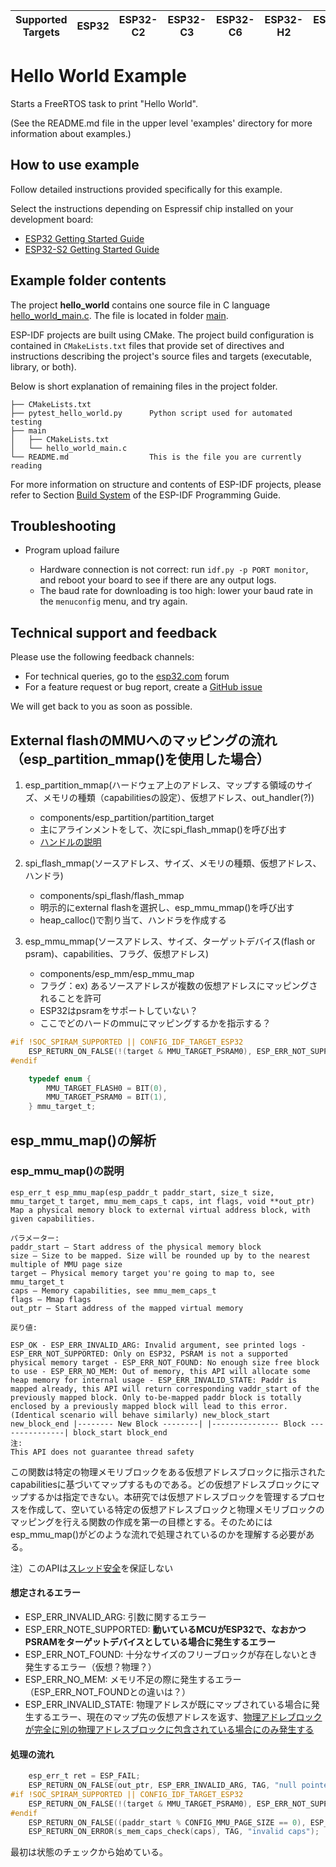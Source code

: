 | Supported Targets | ESP32 | ESP32-C2 | ESP32-C3 | ESP32-C6 | ESP32-H2 | ESP32-P4 | ESP32-S2 | ESP32-S3 |
| ----------------- | ----- | -------- | -------- | -------- | -------- | -------- | -------- | -------- |

# Hello World Example

Starts a FreeRTOS task to print "Hello World".

(See the README.md file in the upper level 'examples' directory for more information about examples.)

## How to use example

Follow detailed instructions provided specifically for this example.

Select the instructions depending on Espressif chip installed on your development board:

- [ESP32 Getting Started Guide](https://docs.espressif.com/projects/esp-idf/en/stable/get-started/index.html)
- [ESP32-S2 Getting Started Guide](https://docs.espressif.com/projects/esp-idf/en/latest/esp32s2/get-started/index.html)


## Example folder contents

The project **hello_world** contains one source file in C language [hello_world_main.c](main/hello_world_main.c). The file is located in folder [main](main).

ESP-IDF projects are built using CMake. The project build configuration is contained in `CMakeLists.txt` files that provide set of directives and instructions describing the project's source files and targets (executable, library, or both).

Below is short explanation of remaining files in the project folder.

```
├── CMakeLists.txt
├── pytest_hello_world.py      Python script used for automated testing
├── main
│   ├── CMakeLists.txt
│   └── hello_world_main.c
└── README.md                  This is the file you are currently reading
```

For more information on structure and contents of ESP-IDF projects, please refer to Section [Build System](https://docs.espressif.com/projects/esp-idf/en/latest/esp32/api-guides/build-system.html) of the ESP-IDF Programming Guide.

## Troubleshooting

* Program upload failure

    * Hardware connection is not correct: run `idf.py -p PORT monitor`, and reboot your board to see if there are any output logs.
    * The baud rate for downloading is too high: lower your baud rate in the `menuconfig` menu, and try again.

## Technical support and feedback

Please use the following feedback channels:

* For technical queries, go to the [esp32.com](https://esp32.com/) forum
* For a feature request or bug report, create a [GitHub issue](https://github.com/espressif/esp-idf/issues)

We will get back to you as soon as possible.

## External flashのMMUへのマッピングの流れ（esp_partition_mmap()を使用した場合）

1. esp_partition_mmap(ハードウェア上のアドレス、マップする領域のサイズ、メモリの種類（capabilitiesの設定）、仮想アドレス、out_handler(?))

    * components/esp_partition/partition_target
    * 主にアラインメントをして、次にspi_flash_mmap()を呼び出す
    * [ハンドルの説明](https://en.wikipedia.org/wiki/Handle_(computing))

2. spi_flash_mmap(ソースアドレス、サイズ、メモリの種類、仮想アドレス、ハンドラ)

    * components/spi_flash/flash_mmap
    * 明示的にexternal flashを選択し、esp_mmu_mmap()を呼び出す
    * heap_calloc()で割り当て、ハンドラを作成する

3. esp_mmu_mmap(ソースアドレス、サイズ、ターゲットデバイス(flash or psram)、capabilities、フラグ、仮想アドレス)

    * components/esp_mm/esp_mmu_map
    * フラグ：ex) あるソースアドレスが複数の仮想アドレスにマッピングされることを許可
    * ESP32はpsramをサポートしていない？
    * ここでどのハードのmmuにマッピングするかを指示する？

```c
#if !SOC_SPIRAM_SUPPORTED || CONFIG_IDF_TARGET_ESP32
    ESP_RETURN_ON_FALSE(!(target & MMU_TARGET_PSRAM0), ESP_ERR_NOT_SUPPORTED, TAG, "PSRAM is not supported");
#endif

    typedef enum {
        MMU_TARGET_FLASH0 = BIT(0),
        MMU_TARGET_PSRAM0 = BIT(1),
    } mmu_target_t;
```

## esp_mmu_map()の解析

### esp_mmu_map()の説明

```
esp_err_t esp_mmu_map(esp_paddr_t paddr_start, size_t size, mmu_target_t target, mmu_mem_caps_t caps, int flags, void **out_ptr)
Map a physical memory block to external virtual address block, with given capabilities.

パラメーター:
paddr_start – Start address of the physical memory block
size – Size to be mapped. Size will be rounded up by to the nearest multiple of MMU page size
target – Physical memory target you're going to map to, see mmu_target_t
caps – Memory capabilities, see mmu_mem_caps_t
flags – Mmap flags
out_ptr – Start address of the mapped virtual memory

戻り値:

ESP_OK - ESP_ERR_INVALID_ARG: Invalid argument, see printed logs - ESP_ERR_NOT_SUPPORTED: Only on ESP32, PSRAM is not a supported physical memory target - ESP_ERR_NOT_FOUND: No enough size free block to use - ESP_ERR_NO_MEM: Out of memory, this API will allocate some heap memory for internal usage - ESP_ERR_INVALID_STATE: Paddr is mapped already, this API will return corresponding vaddr_start of the previously mapped block. Only to-be-mapped paddr block is totally enclosed by a previously mapped block will lead to this error. (Identical scenario will behave similarly) new_block_start new_block_end |-------- New Block --------| |--------------- Block ---------------| block_start block_end
注:
This API does not guarantee thread safety
```

この関数は特定の物理メモリブロックをある仮想アドレスブロックに指示されたcapabilitiesに基づいてマップするものである。どの仮想アドレスブロックにマップするかは指定できない。本研究では仮想アドレスブロックを管理するプロセスを作成して、空いている特定の仮想アドレスブロックと物理メモリブロックのマッピングを行える関数の作成を第一の目標とする。そのためにはesp_mmu_map()がどのような流れで処理されているのかを理解する必要がある。

注）このAPIは[スレッド安全](https://ja.wikipedia.org/wiki/%E3%82%B9%E3%83%AC%E3%83%83%E3%83%89%E3%82%BB%E3%83%BC%E3%83%95)を保証しない

#### 想定されるエラー
* ESP_ERR_INVALID_ARG: 引数に関するエラー
* ESP_ERR_NOTE_SUPPORTED: __動いているMCUがESP32で、なおかつPSRAMをターゲットデバイスとしている場合に発生するエラー__
* ESP_ERR_NOT_FOUND: 十分なサイズのフリーブロックが存在しないとき発生するエラー（仮想？物理？）
* ESP_ERR_NO_MEM: メモリ不足の際に発生するエラー（ESP_ERR_NOT_FOUNDとの違いは？）
* ESP_ERR_INVALID_STATE: 物理アドレスが既にマップされている場合に発生するエラー、現在のマップ先の仮想アドレスを返す、[物理アドレブロックが完全に別の物理アドレスブロックに包含されている場合にのみ発生する](https://docs.espressif.com/projects/esp-idf/en/latest/esp32/api-reference/system/mm.html#relation-between-memory-blocks)

#### 処理の流れ
```c
    esp_err_t ret = ESP_FAIL;
    ESP_RETURN_ON_FALSE(out_ptr, ESP_ERR_INVALID_ARG, TAG, "null pointer");
#if !SOC_SPIRAM_SUPPORTED || CONFIG_IDF_TARGET_ESP32
    ESP_RETURN_ON_FALSE(!(target & MMU_TARGET_PSRAM0), ESP_ERR_NOT_SUPPORTED, TAG, "PSRAM is not supported");
#endif
    ESP_RETURN_ON_FALSE((paddr_start % CONFIG_MMU_PAGE_SIZE == 0), ESP_ERR_INVALID_ARG, TAG, "paddr must be rounded up to the nearest multiple of CONFIG_MMU_PAGE_SIZE");
    ESP_RETURN_ON_ERROR(s_mem_caps_check(caps), TAG, "invalid caps");

```

最初は状態のチェックから始めている。